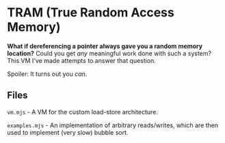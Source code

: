 # TRAM (True Random Access Memory)

**What if dereferencing a pointer always gave you a random memory location?** Could you get _any_ meaningful work done with such a system? This VM I've made attempts to answer that question.

Spoiler: It turns out you _can_.

## Files

`vm.mjs` - A VM for the custom load-store architecture.

`examples.mjs` - An implementation of arbitrary reads/writes, which are then used to implement (very slow) bubble sort.
